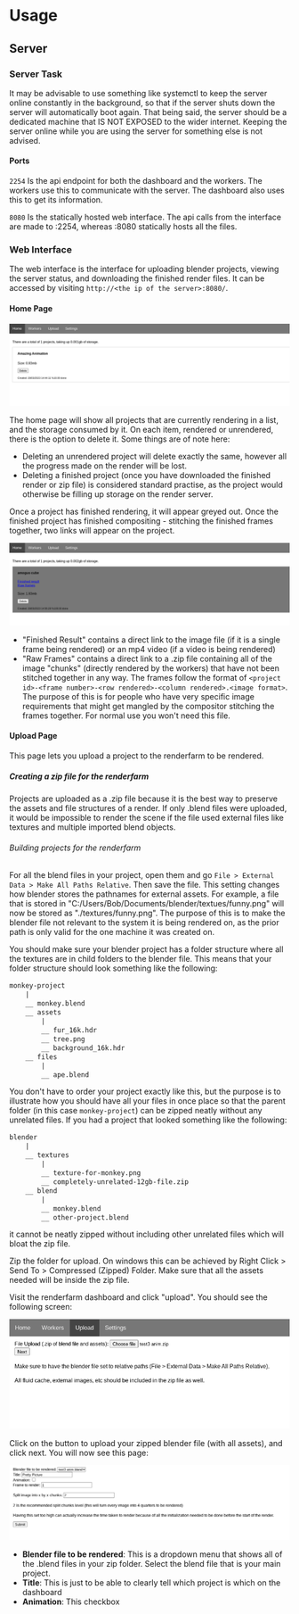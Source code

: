 # Usage

## Server

### Server Task

It may be advisable to use something like systemctl to keep the server online constantly in the background, so that if the server shuts down the server will automatically boot again. That being said, the server should be a dedicated machine that IS NOT EXPOSED to the wider internet. Keeping the server online while you are using the server for something else is not advised.

#### Ports

`2254` Is the api endpoint for both the dashboard and the workers. The workers use this to communicate with the server. The dashboard also uses this to get its information.

`8080` Is the statically hosted web interface. The api calls from the interface are made to :2254, whereas :8080 statically hosts all the files.

### Web Interface

The web interface is the interface for uploading blender projects, viewing the server status, and downloading the finished render files. It can be accessed by visiting `http://<the ip of the server>:8080/`.

#### Home Page

![home page](./img/home-page.png)

The home page will show all projects that are currently rendering in a list, and the storage consumed by it. On each item, rendered or unrendered, there is the option to delete it. Some things are of note here:

- Deleting an unrendered project will delete exactly the same, however all the progress made on the render will be lost.
- Deleting a finished project (once you have downloaded the finished render or zip file) is considered standard practise, as the project would otherwise be filling up storage on the render server.

Once a project has finished rendering, it will appear greyed out. Once the finished project has finished compositing - stitching the finished frames together, two links will appear on the project.

![home page with a finished project](./img/home-finished.png)

- "Finished Result" contains a direct link to the image file (if it is a single frame being rendered) or an mp4 video (if a video is being rendered)
- "Raw Frames" contains a direct link to a .zip file containing all of the image "chunks" (directly rendered by the workers) that have not been stitched together in any way. The frames follow the format of `<project id>-<frame number>-<row rendered>-<column rendered>.<image format>`. The purpose of this is for people who have very specific image requirements that might get mangled by the compositor stitching the frames together. For normal use you won't need this file.

#### Upload Page

This page lets you upload a project to the renderfarm to be rendered.

##### Creating a zip file for the renderfarm

Projects are uploaded as a .zip file because it is the best way to preserve the assets and file structures of a render. If only .blend files were uploaded, it would be impossible to render the scene if the file used external files like textures and multiple imported blend objects.

###### Building projects for the renderfarm

For all the blend files in your project, open them and go `File > External Data > Make All Paths Relative`. Then save the file. This setting changes how blender stores the pathnames for external assets. For example, a file that is stored in "C:/Users/Bob/Documents/blender/textues/funny.png" will now be stored as "./textures/funny.png". The purpose of this is to make the blender file not relevant to the system it is being rendered on, as the prior path is only valid for the one machine it was created on.

You should make sure your blender project has a folder structure where all the textures are in child folders to the blender file. This means that your folder structure should look something like the following:

```
monkey-project
    |
    __ monkey.blend
    __ assets
        |
        __ fur_16k.hdr
        __ tree.png
        __ background_16k.hdr
    __ files
        |
        __ ape.blend
```

You don't have to order your project exactly like this, but the purpose is to illustrate how you should have all your files in once place so that the parent folder (in this case `monkey-project`) can be zipped neatly without any unrelated files. If you had a project that looked something like the following:

```
blender
    |
    __ textures
        |
        __ texture-for-monkey.png
        __ completely-unrelated-12gb-file.zip
    __ blend
        |
        __ monkey.blend
        __ other-project.blend
```

it cannot be neatly zipped without including other unrelated files which will bloat the zip file.

Zip the folder for upload. On windows this can be achieved by Right Click > Send To > Compressed (Zipped) Folder. Make sure that all the assets needed will be inside the zip file.

Visit the renderfarm dashboard and click "upload". You should see the following screen:

![dashboard upload page](./img/upload-page.png)

Click on the button to upload your zipped blender file (with all assets), and click next. You will now see this page:

![dashboard upload configuration](./img/upload-picture.png)

- **Blender file to be rendered**: This is a dropdown menu that shows all of the .blend files in your zip folder. Select the blend file that is your main project.
- **Title**: This is just to be able to clearly tell which project is which on the dashboard
- **Animation**: This checkbox 